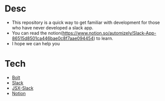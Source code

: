 # Desc

- This repository is a quick way to get familiar with development for those who have never developed a slack app.
- You can read the notion(https://www.notion.so/automizely/Slack-App-86515d8501ca446bae0c8f7aae094454) to learn.
- I hope we can help you

# Tech

- [Bolt](https://slack.dev/bolt-js/concepts)
- [Slack](https://api.slack.com/docs)
- [JSX-Slack](https://github.com/yhatt/jsx-slack/blob/34c1003afd49e6f0720cfefd3887460ab54b2919/docs/block-elements.md#input-components)
- [Notion](https://www.notion.so/automizely/Slack-App-86515d8501ca446bae0c8f7aae094454)
